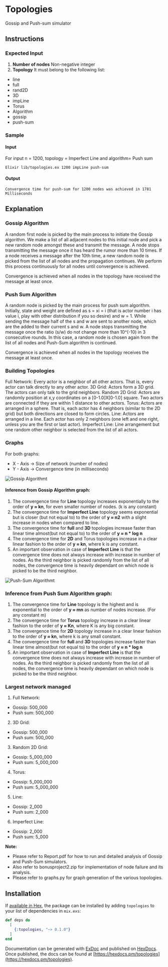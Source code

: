 # Topologies

Gossip and Push-sum simulator

## Instructions

### Expected Input

1. **Number of nodes** Non-negative integer
2. **Topology** It must belong to the following list:
  - line
  - full
  - rand2D
  - 3D
  - impLine
  - Torus
  - Algorithm
  - gossip
  - push-sum

### Sample

#### Input

For input n = 1200, topology = Imperfect Line and  algorithm= Push sum
```
Elixir lib/topologies.ex 1200 impLine push-sum
```

#### Output

```
Convergence time for push-sum for 1200 nodes was achieved in 1781 Milliseconds
```

## Explanation

### Gossip Algorithm

A random first node is picked by the main process to initiate the Gossip algorithm. We make a list of all adjacent nodes to this initial node and pick a new random node amongst these and transmit the message. A node stops transmitting the message once it has heard the rumor more than 10 times. If a node receives a message after the 10th time, a new random node is picked from the list of all nodes and the propagation continues. We perform this process continuously for all nodes until convergence is achieved. 

Convergence is achieved when all nodes in the topology have received the message at least once.

### Push Sum Algorithm

A random node is picked by the main process for push sum algorithm. 
Initially, state and weight are defined as s = xi = i (that is actor number i has value i, play with other distribution if you so desire) and w = 1. While sending the message half of the s and w are sent to another node, which are the added to their current s and w.
A node stops transmitting the message once the ratio (s/w) do not change more than 10^(-10) in 3 consecutive rounds. In this case, a random node is chosen again  from the list of all nodes and Push-Sum  algorithm is continued. 

Convergence is achieved when all nodes in the topology receives the message at least once.

### Building Topologies

Full  Network: Every  actor  is  a  neighbor  of  all  other  actors.   That  is, every actor can talk directly to any other actor.
3D Grid: Actors form a 3D grid.  The actors can only talk to the grid neighbors.
Random 2D  Grid: Actors  are  randomly  position  at  x,y  coordinates on a [0-1.0]X[0-1.0] square.  Two actors are connected if they are within 1 distance to other actors.
Torus: Actors  are  arranged  in  a  sphere.   That  is,  each  actor  has  4 neighbors (similar to the 2D grid) but both directions are closed to form circles.
Line: Actors are arranged in a line.  Each actor has only 2 neighbors (one left and one right, unless you are the first or last actor).
Imperfect Line: Line arrangement but one random other neighbor is selected from the list of all actors.


### Graphs

For both graphs:
- X - Axis -> Size of network (number of nodes)
- Y - Axis -> Convergence time (in milliseconds)

![Gossip Algorithmt](https://github.com/FatemaSaifee/GossipAlgorithm/topologies/images/g1 "Logo Title Text 1")


#### Inference from Gossip Algorithm graph:

1. The convergence time for **Line** topology increases exponentially to the order of **y ≈ kn**, for even smaller number of nodes. (k is any constant)
2. The convergence time for **Imperfect Line** topology seems exponential but is closer (but not equal to) to the order of **y ≈ n2** with a slight increase in nodes when compared to line. 
3. The convergence time for **full** and **3D** topologies increase faster than linear time almost(but not equal to) to the order of **y ≈ n * log n**
4. The convergence time for **2D** and Torus topologies increase in a clear linear fashion to the order of **y ≈ kn**, where k is any constant.
5. An important observation in case of **Imperfect Line** is that the convergence time does not always increase with increase in number of nodes. As the third neighbor is picked randomly from the list of all nodes, the convergence time is heavily dependant on which node is picked to be the third neighbor.

![Push-Sum Algorithmt](https://github.com/FatemaSaifee/GossipAlgorithm/topologies/images/g2 "Logo Title Text 1")


### Inference from Push Sum Algorithm graph:

1. The convergence time for **Line** topology is the highest and is exponential to the order of **y ≈ mn** as number of nodes increase. (For any constant m)
2. The convergence time for **Torus** topology increase in a clear linear fashion to the order of **y ≈ Kn**, where K is any big constant.
3. The convergence time for **2D** topology increase in a clear linear fashion to the order of **y ≈ kn**, where k is any small constant.
4. The convergence time for **full** and **3D** topologies increase faster than linear time almost(but not equal to) to the order of **y ≈ n * log n**
5. An important observation in case of **Imperfect Line** is that the convergence time does not always increase with increase in number of nodes. As the third neighbor is picked randomly from the list of all nodes, the convergence time is heavily dependant on which node is picked to be the third neighbor.


### Largest network managed

1. Full  Network: 
  - Gossip: 500_000 
  - Push sum: 500_000
2. 3D Grid: 
  - Gossip: 500_000
  - Push sum: 500_000
3. Random 2D  Grid: 
  - Gossip: 5_000_000
  - Push sum: 5_000_000
4. Torus:
  - Gossip: 5_000_000
  - Push sum: 5_000_000
5. Line: 
  - Gossip: 2_000
  - Push sum: 2_000
6. Imperfect Line: 
  - Gossip: 2_000
  - Push sum: 5_000


**Note:**
* Please refer to Report.pdf for how to run and detailed analysis of Gossip and Push-Sum simulators.
* Also refer to bonusproject2.zip for implementation of node failure and its analysis.
* Please refer to graphs.py for graph generation of the various topologies.

## Installation

If [available in Hex](https://hex.pm/docs/publish), the package can be installed
by adding `topologies` to your list of dependencies in `mix.exs`:

```elixir
def deps do
  [
    {:topologies, "~> 0.1.0"}
  ]
end
```

Documentation can be generated with [ExDoc](https://github.com/elixir-lang/ex_doc)
and published on [HexDocs](https://hexdocs.pm). Once published, the docs can
be found at [https://hexdocs.pm/topologies](https://hexdocs.pm/topologies).
